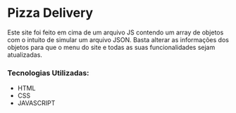 # Pizza Delivery

Este site foi feito em cima de um arquivo JS contendo um array de objetos com o intuito de simular um arquivo JSON. Basta alterar as informações dos objetos para que o menu do site e todas as suas funcionalidades sejam atualizadas.

### Tecnologias Utilizadas:
<ul>
  <li>HTML</li>
  <li>CSS</li>
  <li>JAVASCRIPT</li>
</ul>
